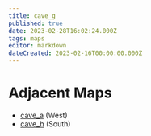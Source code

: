 ```yaml
---
title: cave_g
published: true
date: 2023-02-28T16:02:24.000Z
tags: maps
editor: markdown
dateCreated: 2023-02-16T00:00:00.000Z
---
```



# Adjacent Maps
 * [cave_a](/maps/cave_a) (West)
 * [cave_h](/maps/cave_h) (South)
